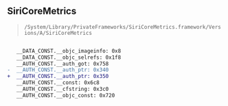 ## SiriCoreMetrics

> `/System/Library/PrivateFrameworks/SiriCoreMetrics.framework/Versions/A/SiriCoreMetrics`

```diff

   __DATA_CONST.__objc_imageinfo: 0x8
   __DATA_CONST.__objc_selrefs: 0x1f8
   __AUTH_CONST.__auth_got: 0x758
-  __AUTH_CONST.__auth_ptr: 0x340
+  __AUTH_CONST.__auth_ptr: 0x350
   __AUTH_CONST.__const: 0x6c8
   __AUTH_CONST.__cfstring: 0x3c0
   __AUTH_CONST.__objc_const: 0x720

```
